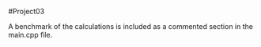 #Project03

A benchmark of the calculations is included as a commented section in the main.cpp file.
